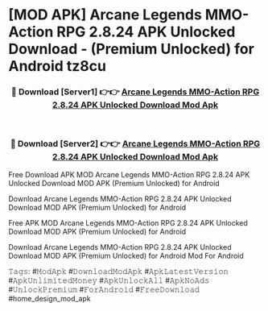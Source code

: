 # [MOD APK] Arcane Legends MMO-Action RPG 2.8.24 APK Unlocked Download - (Premium Unlocked) for Android tz8cu



<div align="center">
<h3>🔴 Download [Server1] 👉👉 <a href="https://momento.my/?title=Arcane_Legends_MMO-Action_RPG_2.8.24_APK_Unlocked_Download">Arcane Legends MMO-Action RPG 2.8.24 APK Unlocked Download Mod Apk</a></h3><br>

<h3>🔴 Download [Server2] 👉👉 <a href="https://momento.my/?title=Arcane_Legends_MMO-Action_RPG_2.8.24_APK_Unlocked_Download">Arcane Legends MMO-Action RPG 2.8.24 APK Unlocked Download Mod Apk</a></h3>
</div>



Free Download APK MOD Arcane Legends MMO-Action RPG 2.8.24 APK Unlocked Download MOD APK (Premium Unlocked) for Android

Download Arcane Legends MMO-Action RPG 2.8.24 APK Unlocked Download MOD APK (Premium Unlocked) for Android

Free APK MOD Arcane Legends MMO-Action RPG 2.8.24 APK Unlocked Download MOD APK (Premium Unlocked) for Android

Download Arcane Legends MMO-Action RPG 2.8.24 APK Unlocked Download MOD APK (Premium Unlocked) for Android Mod For Android

𝚃𝚊𝚐𝚜: #𝙼𝚘𝚍𝙰𝚙𝚔 #𝙳𝚘𝚠𝚗𝚕𝚘𝚊𝚍𝙼𝚘𝚍𝙰𝚙𝚔 #𝙰𝚙𝚔𝙻𝚊𝚝𝚎𝚜𝚝𝚅𝚎𝚛𝚜𝚒𝚘𝚗 #𝙰𝚙𝚔𝚄𝚗𝚕𝚒𝚖𝚒𝚝𝚎𝚍𝙼𝚘𝚗𝚎𝚢 #𝙰𝚙𝚔𝚄𝚗𝚕𝚘𝚌𝚔𝙰𝚕𝚕 #𝙰𝚙𝚔𝙽𝚘𝙰𝚍𝚜 #𝚄𝚗𝚕𝚘𝚌𝚔𝙿𝚛𝚎𝚖𝚒𝚞𝚖 #𝙵𝚘𝚛𝙰𝚗𝚍𝚛𝚘𝚒𝚍 #𝙵𝚛𝚎𝚎𝙳𝚘𝚠𝚗𝚕𝚘𝚊𝚍 #home_design_mod_apk
